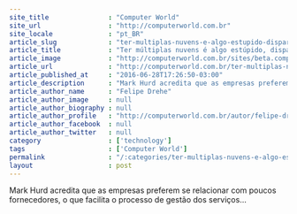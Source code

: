 ```yaml
---
site_title               : "Computer World"
site_url                 : "http://computerworld.com.br"
site_locale              : "pt_BR"
article_slug             : "ter-multiplas-nuvens-e-algo-estupido-dispara-ceo-da-oracle"
article_title            : "Ter múltiplas nuvens é algo estúpido, dispara CEO da Oracle"
article_image            : "http://computerworld.com.br/sites/beta.computerworld.com.br/files/news_articles/mark_hurd_500.jpg"
article_url              : "http://computerworld.com.br/ter-multiplas-nuvens-e-algo-estupido-dispara-ceo-da-oracle"
article_published_at     : "2016-06-28T17:26:50-03:00"
article_description      : "Mark Hurd acredita que as empresas preferem se relacionar com poucos fornecedores, o que facilita o processo de gestão dos serviços..."
article_author_name      : "Felipe Drehe"
article_author_image     : null
article_author_biography : null
article_author_profile   : "http://computerworld.com.br/autor/felipe-dreher"
article_author_facebook  : null
article_author_twitter   : null
category                 : ['technology']
tags                     : ['Computer World']
permalink                : "/:categories/ter-multiplas-nuvens-e-algo-estupido-dispara-ceo-da-oracle/"
layout                   : post
---
```


Mark Hurd acredita que as empresas preferem se relacionar com poucos fornecedores, o que facilita o processo de gestão dos serviços...
